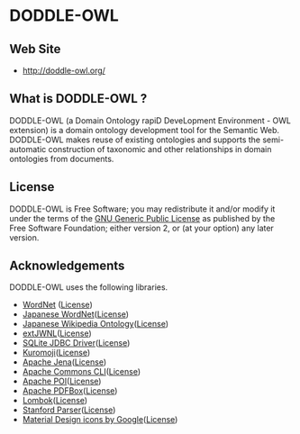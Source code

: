 DODDLE-OWL
==========
## Web Site
* <http://doddle-owl.org/>

## What is DODDLE-OWL ?
DODDLE-OWL (a Domain Ontology rapiD DeveLopment Environment - OWL extension) is a domain ontology development tool for the Semantic Web. DODDLE-OWL makes reuse of existing ontologies and supports the semi-automatic construction of taxonomic and other relationships in domain ontologies from documents.

## License
DODDLE-OWL is Free Software; you may redistribute it and/or modify it under the terms of the [GNU Generic Public License](http://www.gnu.org/copyleft/gpl.html) as published by the Free Software Foundation; either version 2, or (at your option) any later version. 

## Acknowledgements
DODDLE-OWL uses the following libraries.

* [WordNet](http://wordnet.princeton.edu/) ([License](http://wordnet.princeton.edu/wordnet/license/))
* [Japanese WordNet](http://compling.hss.ntu.edu.sg/wnja/)([License](http://nlpwww.nict.go.jp/wn-ja/license.txt))
* [Japanese Wikipedia Ontology](http://www.wikipediaontology.org/)([License](http://www.wikipediaontology.org/download.html))
* [extJWNL](http://extjwnl.sourceforge.net/)([License](http://extjwnl.sourceforge.net/license.txt))
* [SQLite JDBC Driver](https://bitbucket.org/xerial/sqlite-jdbc)([License](http://www.apache.org/licenses/))
* [Kuromoji](https://github.com/atilika/kuromoji)([License](http://www.apache.org/licenses/LICENSE-2.0))
* [Apache Jena](https://jena.apache.org/)([License](http://www.apache.org/licenses/LICENSE-2.0))
* [Apache Commons CLI](https://commons.apache.org/proper/commons-cli/)([License](http://www.apache.org/licenses/LICENSE-2.0))
* [Apache POI](http://poi.apache.org/)([License](http://www.apache.org/licenses/))
* [Apache PDFBox](https://pdfbox.apache.org/)([License](http://www.apache.org/licenses/LICENSE-2.0))
* [Lombok](http://projectlombok.org/)([License](http://opensource.org/licenses/mit-license.php))
* [Stanford Parser](http://nlp.stanford.edu/software/lex-parser.shtml)([License](http://www.gnu.org/licenses/gpl-2.0.html))
* [Material Design icons by Google](https://github.com/google/material-design-icons)([License](https://www.apache.org/licenses/LICENSE-2.0.txt))
